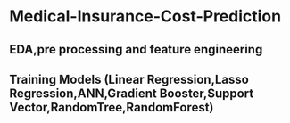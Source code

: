 # Medical-Insurance-Cost-Prediction

## EDA,pre processing and feature engineering

## Training Models (Linear Regression,Lasso Regression,ANN,Gradient Booster,Support Vector,RandomTree,RandomForest)
